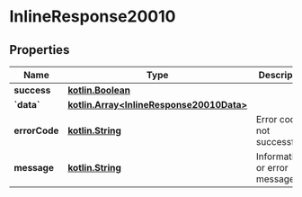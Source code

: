 # InlineResponse20010

## Properties
Name | Type | Description | Notes
------------ | ------------- | ------------- | -------------
**success** | [**kotlin.Boolean**](.md) |  |  [optional]
**&#x60;data&#x60;** | [**kotlin.Array&lt;InlineResponse20010Data&gt;**](InlineResponse20010Data.md) |  |  [optional]
**errorCode** | [**kotlin.String**](.md) | Error code if not successful |  [optional]
**message** | [**kotlin.String**](.md) | Informational or error message |  [optional]

